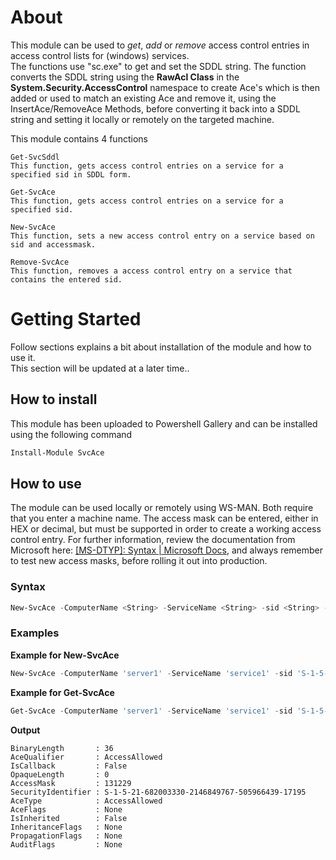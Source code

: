 # About
This module can be used to *get*, *add* or *remove* access control entries in access control lists for (windows) services.<br>
The functions use "sc.exe" to get and set the SDDL string. The function converts the SDDL string using the **RawAcl Class** in the **System.Security.AccessControl** namespace to create Ace's which is then added or used to match an existing Ace and remove it, using the InsertAce/RemoveAce Methods, before converting it back into a SDDL string and setting it locally or remotely on the targeted machine.
<br>

This module contains 4 functions<br>
```
Get-SvcSddl
This function, gets access control entries on a service for a specified sid in SDDL form.
```

```
Get-SvcAce
This function, gets access control entries on a service for a specified sid.
```

```
New-SvcAce
This function, sets a new access control entry on a service based on sid and accessmask.
```

```
Remove-SvcAce
This function, removes a access control entry on a service that contains the entered sid.
```

# Getting Started
Follow sections explains a bit about installation of the module and how to use it.<br>
This section will be updated at a later time..

## How to install
This module has been uploaded to Powershell Gallery and can be installed using the following command
```powershell
Install-Module SvcAce
```

## How to use
The module can be used locally or remotely using WS-MAN. Both require that you enter a machine name.
The access mask can be entered, either in HEX or decimal, but must be supported in order to create a working access control entry.
For further information, review the documentation from Microsoft here: [[MS-DTYP]: Syntax | Microsoft Docs](https://learn.microsoft.com/en-us/openspecs/windows_protocols/ms-dtyp/f4296d69-1c0f-491f-9587-a960b292d070), and always remember to test new access masks, before rolling it out into production.

### Syntax
```powershell
New-SvcAce -ComputerName <String> -ServiceName <String> -sid <String> -accessMask <Int>
```

### Examples
**Example for New-SvcAce**
```powershell
New-SvcAce -ComputerName 'server1' -ServiceName 'service1' -sid 'S-1-5-18' -accessMask 0x2009D
```

**Example for Get-SvcAce**
```powershell
Get-SvcAce -ComputerName 'server1' -ServiceName 'service1' -sid 'S-1-5-18'
```

**Output**

```console
BinaryLength       : 36
AceQualifier       : AccessAllowed
IsCallback         : False
OpaqueLength       : 0
AccessMask         : 131229
SecurityIdentifier : S-1-5-21-682003330-2146849767-505966439-17195
AceType            : AccessAllowed
AceFlags           : None
IsInherited        : False
InheritanceFlags   : None
PropagationFlags   : None
AuditFlags         : None
```
<br>

